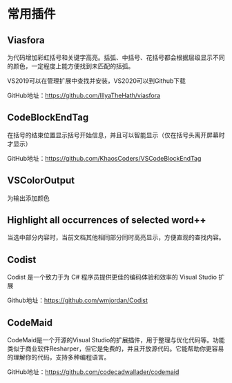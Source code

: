 # 常用插件

## Viasfora

为代码增加彩虹括号和关键字高亮。括弧、中括号、花括号都会根据层级显示不同的颜色，一定程度上能方便找到未匹配的括弧。

VS2019可以在管理扩展中查找并安装，VS2020可以到Github下载

GitHub地址：https://github.com/IllyaTheHath/viasfora

## CodeBlockEndTag

在括号的结束位置显示括号开始信息，并且可以智能显示（仅在括号头离开屏幕时才显示）

GitHub地址：https://github.com/KhaosCoders/VSCodeBlockEndTag

## VSColorOutput

为输出添加颜色

## Highlight all occurrences of selected word++

当选中部分内容时，当前文档其他相同部分同时高亮显示，方便直观的查找内容。

## Codist

Codist 是一个致力于为 C# 程序员提供更佳的编码体验和效率的 Visual Studio 扩展

Github地址：https://github.com/wmjordan/Codist

## CodeMaid

CodeMaid是一个开源的Visual Studio的扩展插件，用于整理与优化代码等。功能类似于商业软件Resharper，但它是免费的，并且开放源代码。它能帮助你更容易的理解你的代码，支持多种编程语言。

GitHub地址：https://github.com/codecadwallader/codemaid